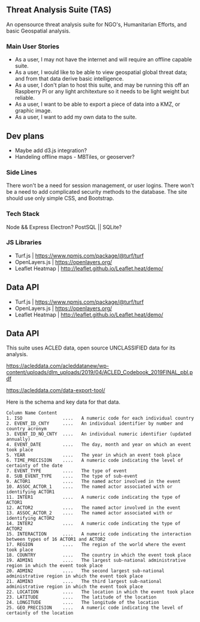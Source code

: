 ## Threat Analysis Suite (TAS)

An opensource threat analysis suite for NGO's, Humanitarian Efforts, and basic Geospatial analysis.

### Main User Stories

- As a user, I may not have the internet and will require an offline capable suite.
- As a user, I would like to be able to view geospatial global threat data; and from that data derive basic intelligence.
- As a user, I don't plan to host this suite, and may be running this off an Raspberry Pi or any light architexture so it needs to be light weight but reliable.
- As a user, I want to be able to export a piece of data into a KMZ, or graphic image.
- As a user, I want to add my own data to the suite.

## Dev plans

- Maybe add d3.js integration?
- Handeling offline maps - MBTiles, or geoserver?

### Side Lines

There won't be a need for session management, or user logins.
There won't be a need to add complicated security methods to the database.
The site should use only simple CSS, and Bootstrap.

### Tech Stack

Node && Express
Electron?
PostSQL || SQLite?

### JS Libraries

- Turf.js | https://www.npmjs.com/package/@turf/turf
- OpenLayers.js | https://openlayers.org/
- Leaflet Heatmap | http://leaflet.github.io/Leaflet.heat/demo/

## Data API

* Turf.js           | https://www.npmjs.com/package/@turf/turf
* OpenLayers.js     | https://openlayers.org/
* Leaflet Heatmap   | http://leaflet.github.io/Leaflet.heat/demo/

## Data API

This suite uses ACLED data, open source UNCLASSIFIED data for its analysis.

https://acleddata.com/acleddatanew/wp-content/uploads/dlm_uploads/2019/04/ACLED_Codebook_2019FINAL_pbl.pdf

https://acleddata.com/data-export-tool/

Here is the schema and key data for that data.

```
Column Name Content
1. ISO               ....   A numeric code for each individual country
2. EVENT_ID_CNTY     ....   An individual identifier by number and country acronym
3. EVENT_ID_NO_CNTY  ....   An individual numeric identifier (updated annually)
4. EVENT_DATE        ....   The day, month and year on which an event took place
5. YEAR              ....   The year in which an event took place
6. TIME_PRECISION    ....   A numeric code indicating the level of certainty of the date
7. EVENT_TYPE        ....   The type of event
8. SUB_EVENT_TYPE    ....   The type of sub-event
9. ACTOR1            ....   The named actor involved in the event
10. ASSOC_ACTOR_1    ....   The named actor associated with or identifying ACTOR1
11. INTER1           ....   A numeric code indicating the type of ACTOR1
12. ACTOR2           ....   The named actor involved in the event
13. ASSOC_ACTOR_2    ....   The named actor associated with or identifying ACTOR2
14. INTER2           ....   A numeric code indicating the type of ACTOR2
15. INTERACTION      ....   A numeric code indicating the interaction between types of 16 ACTOR1 and ACTOR2
17. REGION           ....   The region of the world where the event took place
18. COUNTRY          ....   The country in which the event took place
19. ADMIN1           ....   The largest sub-national administrative region in which the event took place
20. ADMIN2           ....   The second largest sub-national administrative region in which the event took place
21. ADMIN3           ....   The third largest sub-national administrative region in which the event took place
22. LOCATION         ....   The location in which the event took place
23. LATITUDE         ....   The latitude of the location
24. LONGITUDE        ....   The longitude of the location
25. GEO_PRECISION    ....   A numeric code indicating the level of certainty of the location
```

